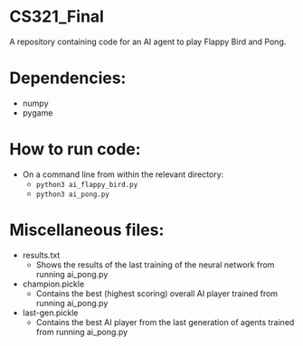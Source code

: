 # CS321_Final
A repository containing code for an AI agent to play Flappy Bird and Pong. 

# Dependencies:
- numpy
- pygame

# How to run code:
- On a command line from within the relevant directory:
  - `python3 ai_flappy_bird.py`
  - `python3 ai_pong.py`

# Miscellaneous files:
- results.txt
  - Shows the results of the last training of the neural network from running ai_pong.py
- champion.pickle
  - Contains the best (highest scoring) overall AI player trained from running ai_pong.py
- last-gen.pickle
  - Contains the best AI player from the last generation of agents trained from running ai_pong.py
